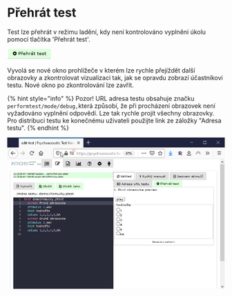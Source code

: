 # Přehrát test

Test lze přehrát v režimu ladění, kdy není kontrolováno vyplnění úkolu pomocí tlačítka 'Přehrát test'.

![](../.gitbook/assets/image%20%283%29.png)

Vyvolá se nové okno prohlížeče v kterém lze rychle přejíždět další obrazovky a zkontrolovat vizualizaci tak, jak se opravdu zobrazí účastníkovi testu. Nové okno po zkontrolování lze zavřít.

{% hint style="info" %}
Pozor! URL adresa testu obsahuje značku `performtest/mode/debug,`která způsobí, že při procházení obrazovek není vyžadováno vyplnění odpovědí. Lze tak rychle projít všechny obrazovky. Pro distribuci testu ke konečnému uživateli použijte link ze záložky "Adresa testu".
{% endhint %}

![](../.gitbook/assets/vptoxwt4ut.gif)



